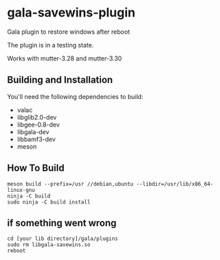 # gala-savewins-plugin
Gala plugin to restore windows after reboot

The plugin is in a testing state.

Works with mutter-3.28 and mutter-3.30

## Building and Installation

You'll need the following dependencies to build:
* valac
* libglib2.0-dev
* libgee-0.8-dev
* libgala-dev
* libbamf3-dev
* meson

## How To Build

    meson build --prefix=/usr //debian,ubuntu --libdir=/usr/lib/x86_64-linux-gnu
    ninja -C build
    sudo ninja -C build install

## if something went wrong

    cd [your lib directory]/gala/plugins
    sudo rm libgala-savewins.so
    reboot
